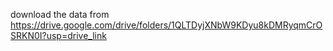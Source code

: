 download the data from https://drive.google.com/drive/folders/1QLTDyjXNbW9KDyu8kDMRyqmCrOSRKN0I?usp=drive_link